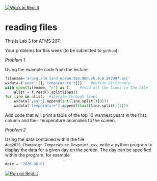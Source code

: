 [![Work in Repl.it](https://classroom.github.com/assets/work-in-replit-14baed9a392b3a25080506f3b7b6d57f295ec2978f6f33ec97e36a161684cbe9.svg)](https://classroom.github.com/online_ide?assignment_repo_id=3116569&assignment_repo_type=AssignmentRepo)
# reading files

This is Lab 3 for ATMS 207.

Your problems for this week (to be submitted to `github`):

*Problem 1*

Using the example code from the lecture

```python
filename='aravg.ann.land_ocean.90S.90N.v5.0.0.202007.asc'
wxdata={'year':[],'temperature':[]}    #define dictionary
with open(filename, "r") as f:    #read all the lines in the file
    alist = f.read().splitlines()
for line in alist:  #iterate through lines
    wxdata['year'].append(int(line.split()[0]))
    wxdata['temperature'].append(float(line.split()[1]))
```

Add code that will print a table of the top 10 warmest years in the first column and their temperature anomalies to the screen.

*Problem 2*

Using the data contained within the file `Aug2020_Champaign_Temperature_Dewpoint.csv`, write a python program to display the data for a given day on the screen.  The day can be specified within the program, for example

```python
date = '2020-08-01'
```

[![Run on Repl.it](https://repl.it/badge/github/swnesbitt/lab3-reading-files)](https://repl.it/github/swnesbitt/lab3-reading-files)
